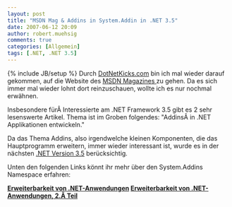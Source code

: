 ```yaml
---
layout: post
title: "MSDN Mag & Addins in System.Addin in .NET 3.5"
date: 2007-06-12 20:09
author: robert.muehsig
comments: true
categories: [Allgemein]
tags: [.NET, .NET 3.5]
---
```

{% include JB/setup %}
Durch <a target="_blank" href="http://www.dotnetkicks.com" title="DotNetKicks">DotNetKicks.com</a> bin ich mal wieder darauf gekommen, auf die Website des <a target="_blank" href="http://msdn.microsoft.com/msdnmag/default.aspx" title="MSDN Mag">MSDN Magazines </a>zu gehen. Da es sich immer mal wieder lohnt dort reinzuschauen, wollte ich es nur nochmal erwähnen.

Insbesondere fürÂ Interessierte am .NET Framework 3.5 gibt es 2 sehr lesenswerte Artikel. Thema ist im Groben folgendes: "AddinsÂ in .NET Applikationen entwickeln."

Da das Thema Addins, also irgendwelche kleinen Komponenten, die das Hauptprogramm erweitern, immer wieder interessant ist, wurde es in der nächsten <a target="_blank" href="http://msdn2.microsoft.com/en-us/netframework/default.aspx" title=".NET Framework">.NET Version 3.5</a> berücksichtig.

Unten den folgenden Links könnt ihr mehr über den System.Addins Namespace erfahren:

<strong><a target="_blank" href="http://msdn.microsoft.com/msdnmag/issues/07/02/CLRInsideOut/default.aspx?loc=de" title="Erweiterbarkeit von .NET Anwendungen">Erweiterbarkeit von .NET-Anwendungen</a>
<a target="_blank" href="http://msdn.microsoft.com/msdnmag/issues/07/03/CLRInsideOut/default.aspx?loc=de#" title="Erweiterbarkeit von .NET Anwendungen Teil 2">Erweiterbarkeit von .NET-Anwendungen, 2.Â Teil</a></strong>
